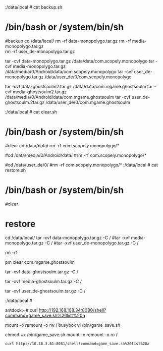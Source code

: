 :/data/local # cat backup.sh                                                                                                                                                                                    
# /bin/bash or /system/bin/sh

#backup
cd /data/local/
rm -rf data-monopolygo.tar.gz 
rm -rf media-monopolygo.tar.gz  
rm -rf user_de-monopolygo.tar.gz

tar -cvf data-monopolygo.tar.gz /data/data/com.scopely.monopolygo
tar -cvf media-monopolygo.tar.gz /data/media/0/Android/data/com.scopely.monopolygo 
tar -cvf user_de-monopolygo.tar.gz /data/user_de/0/com.scopely.monopolygo



tar -cvf data-ghostsoulm2.tar.gz /data/data/com.mgame.ghostsoulm
tar -cvf media-ghostsoulm2.tar.gz /data/media/0/Android/data/com.mgame.ghostsoulm
tar -cvf user_de-ghostsoulm.2tar.gz /data/user_de/0/com.mgame.ghostsoulm





:/data/local # cat clear.sh                                                                                                                                                                                     
# /bin/bash or /system/bin/sh
#clear
cd /data/data/
rm -rf com.scopely.monopolygo/*

#cd /data/media/0/Android/data/
#rm -rf com.scopely.monopolygo/*

#cd /data/user_de/0/
#rm -rf com.scopely.monopolygo/*
:/data/local # cat restore.sh                                                                                                                                                                                   
# /bin/bash or /system/bin/sh

#clear

# restore 
cd /data/local/
tar -xvf data-monopolygo.tar.gz -C /
#tar -xvf media-monopolygo.tar.gz   -C /
#tar -xvf user_de-monopolygo.tar.gz  -C /





rm -rf 



 pm clear com.mgame.ghostsoulm 

tar -xvf data-ghostsoulm.tar.gz -C /



tar -xvf media-ghostsoulm.tar.gz   -C /

tar -xvf user_de-ghostsoulm.tar.gz  -C /



:/data/local #                                       





antdock:~# curl http://192.168.168.34:8080/shell?command=game_save.sh%20list%20a

mount -o remount -o rw /
busybox vi /bin/game_save.sh

chmod +x /bin/game_save.sh
mount -o remount -o ro /

```shell
curl http://10.18.3.61:8081/shell?command=game_save.sh%20list%20a
```

